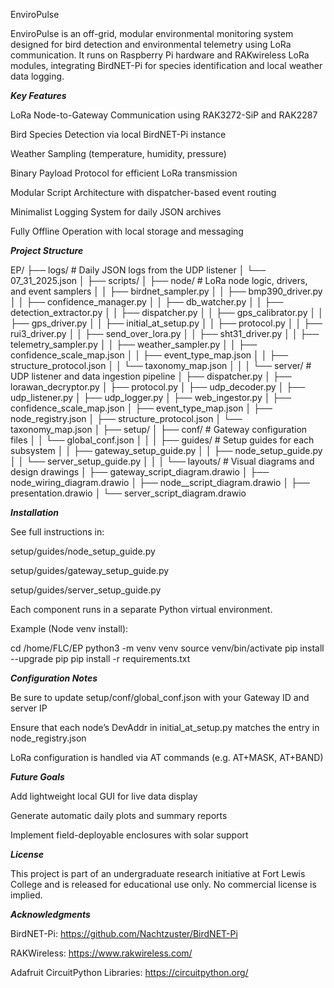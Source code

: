 EnviroPulse

EnviroPulse is an off-grid, modular environmental monitoring system designed for bird detection and environmental telemetry using LoRa communication. It runs on Raspberry Pi hardware and RAKwireless LoRa modules, integrating BirdNET-Pi for species identification and local weather data logging.



***Key Features***

LoRa Node-to-Gateway Communication using RAK3272-SiP and RAK2287

Bird Species Detection via local BirdNET-Pi instance

Weather Sampling (temperature, humidity, pressure)

Binary Payload Protocol for efficient LoRa transmission

Modular Script Architecture with dispatcher-based event routing

Minimalist Logging System for daily JSON archives

Fully Offline Operation with local storage and messaging



***Project Structure***

EP/
├── logs/                         # Daily JSON logs from the UDP listener
│   └── 07\_31\_2025.json
│
├── scripts/
│   ├── node/                     # LoRa node logic, drivers, and event samplers
│   │   ├── birdnet\_sampler.py
│   │   ├── bmp390\_driver.py
│   │   ├── confidence\_manager.py
│   │   ├── db\_watcher.py
│   │   ├── detection\_extractor.py
│   │   ├── dispatcher.py
│   │   ├── gps\_calibrator.py
│   │   ├── gps\_driver.py
│   │   ├── initial\_at\_setup.py
│   │   ├── protocol.py
│   │   ├── rui3\_driver.py
│   │   ├── send\_over\_lora.py
│   │   ├── sht31\_driver.py
│   │   ├── telemetry\_sampler.py
│   │   ├── weather\_sampler.py
│   │   ├── confidence\_scale\_map.json
│   │   ├── event\_type\_map.json
│   │   ├── structure\_protocol.json
│   │   └── taxonomy\_map.json
│   │
│   └── server/                   # UDP listener and data ingestion pipeline
│       ├── dispatcher.py
│       ├── lorawan\_decryptor.py
│       ├── protocol.py
│       ├── udp\_decoder.py
│       ├── udp\_listener.py
│       ├── udp\_logger.py
│       ├── web\_ingestor.py
│       ├── confidence\_scale\_map.json
│       ├── event\_type\_map.json
│       ├── node\_registry.json
│       ├── structure\_protocol.json
│       └── taxonomy\_map.json
│
├── setup/
│   ├── conf/                     # Gateway configuration files
│   │   └── global\_conf.json
│   │
│   ├── guides/                   # Setup guides for each subsystem
│   │   ├── gateway\_setup\_guide.py
│   │   ├── node\_setup\_guide.py
│   │   └── server\_setup\_guide.py
│   │
│   └── layouts/                  # Visual diagrams and design drawings
│       ├── gateway\_script\_diagram.drawio
│       ├── node\_wiring\_diagram.drawio
│       ├── node\_\_script\_diagram.drawio
│       ├── presentation.drawio
│       └── server\_script\_diagram.drawio



***Installation***

See full instructions in:

setup/guides/node\_setup\_guide.py

setup/guides/gateway\_setup\_guide.py

setup/guides/server\_setup\_guide.py

Each component runs in a separate Python virtual environment.

Example (Node venv install):

cd /home/FLC/EP
python3 -m venv venv
source venv/bin/activate
pip install --upgrade pip
pip install -r requirements.txt



***Configuration Notes***

Be sure to update setup/conf/global\_conf.json with your Gateway ID and server IP

Ensure that each node’s DevAddr in initial\_at\_setup.py matches the entry in node\_registry.json

LoRa configuration is handled via AT commands (e.g. AT+MASK, AT+BAND)



***Future Goals***

Add lightweight local GUI for live data display

Generate automatic daily plots and summary reports

Implement field-deployable enclosures with solar support



***License***

This project is part of an undergraduate research initiative at Fort Lewis College and is released for educational use only. No commercial license is implied.



***Acknowledgments***

BirdNET-Pi: https://github.com/Nachtzuster/BirdNET-Pi

RAKWireless: https://www.rakwireless.com/

Adafruit CircuitPython Libraries: https://circuitpython.org/

